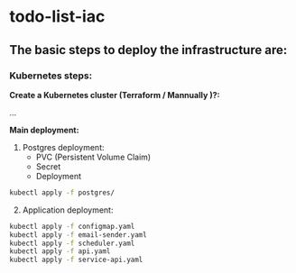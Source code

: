 # todo-list-iac

## The basic steps to deploy the infrastructure are:

### Kubernetes steps:

**Create a Kubernetes cluster (Terraform / Mannually )?:**

...

**Main deployment:**

1. Postgres deployment:
   - PVC (Persistent Volume Claim)
   - Secret
   - Deployment

```bash
kubectl apply -f postgres/
```

2. Application deployment:

```bash
kubectl apply -f configmap.yaml
kubectl apply -f email-sender.yaml
kubectl apply -f scheduler.yaml
kubectl apply -f api.yaml
kubectl apply -f service-api.yaml
```
